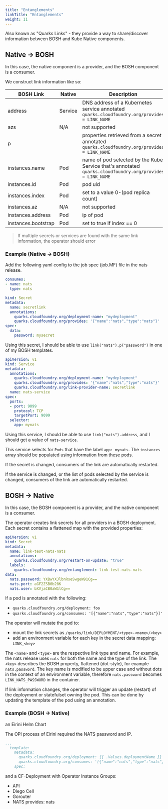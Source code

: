 ```yaml
---
title: "Entanglements"
linkTitle: "Entanglements"
weight: 11
---
```


Also known as "Quarks Links" - they provide a way to share/discover information between BOSH and Kube Native components.

## Native -> BOSH

In this case, the native component is a provider, and the BOSH component is a consumer.

We construct link information like so:

| BOSH Link           | Native  | Description                                                                                              |
| ------------------- | ------- | -------------------------------------------------------------------------------------------------------- |
| address             | Service | DNS address of a Kubernetes service annotated  `quarks.cloudfoundry.org/provides = LINK_NAME`            |
| azs                 | N/A     | not supported                                                                                            |
| p                   |         | properties retrieved from a secret annotated `quarks.cloudfoundry.org/provides = LINK_NAME`              |
| instances.name      | Pod     | name of pod selected by the Kube Service that's annotated `quarks.cloudfoundry.org/provides = LINK_NAME` |
| instances.id        | Pod     | pod uid                                                                                                  |
| instances.index     | Pod     | set to a value 0-(pod replica count)                                                                     |
| instances.az        | N/A     | not supported                                                                                            |
| instances.address   | Pod     | ip of pod                                                                                                |
| instances.bootstrap | Pod     | set to true if index == 0                                                                                |

> If multiple secrets or services are found with the same link information, the operator should error

### Example (Native -> BOSH)

Add the following yaml config to the job spec (job.MF) file in the nats release.

```yaml
consumes:
- name: nats
  type: nats
```

```yaml
kind: Secret
metadata:
  name: secretlink
  annotations:
    quarks.cloudfoundry.org/deployment-name: "mydeployment"
    quarks.cloudfoundry.org/provides: '{"name":"nats","type":"nats"}'
spec:
  data:
    password: mysecret
```

Using this secret, I should be able to use `link("nats").p("password")` in one of my BOSH templates.

```yaml
apiVersion: v1
kind: Service
metadata:
  annotations:
    quarks.cloudfoundry.org/deployment-name: "mydeployment"
    quarks.cloudfoundry.org/provides: '{"name":"nats","type":"nats"}'
    quarks.cloudfoundry.org/link-provider-name: secretlink
  name: nats-service
spec:
  ports:
  - port: 9099
    protocol: TCP
    targetPort: 9099
  selector:
    app: mynats
```

Using this service, I should be able to use `link("nats").address`, and I should get a value of `nats-service`.

This service selects for `Pods` that have the label `app: mynats`. The `instances` array should be populated using information from these pods.

If the secret is changed, consumers of the link are automatically restarted.

If the service is changed, or the list of pods selected by the service is changed, consumers of the link are automatically restarted.

## BOSH -> Native

In this case, the BOSH component is a provider, and the native component is a consumer.

The operator creates link secrets for all providers in a BOSH deployment. Each secret contains a flattened map with the provided properties:

```yaml
apiVersion: v1
kind: Secret
metadata:
  name: link-test-nats-nats
  annotations:
    quarks.cloudfoundry.org/restart-on-update: "true"
  labels:
    quarks.cloudfoundry.org/entanglement: link-test-nats-nats
data:
  nats.password: YXBwYXJlbnRseSwgeW91Cg==
  nats.port: aGF2ZSB0b28K
  nats.user: bXVjaCB0aW1lCg==
```

If a pod is annotated with the following:

- `quarks.cloudfoundry.org/deployment: foo`
- `quarks.cloudfoundry.org/consumes: '[{"name":"nats","type":"nats"}]'`

The operator will mutate the pod to:

- mount the link secrets as `/quarks/link/DEPLOYMENT/<type>-<name>/<key>`
- add an environment variable for each key in the secret data mapping: `LINK_<key>`

The `<name>` and `<type>` are the respective link type and name. For example, the nats release uses `nats` for both the name and the type of the link. The `<key>` describes the BOSH property, flattened (dot-style), for example `nats.password`. The key name is modified to be upper case and without dots in the context of an environment variable, therefore `nats.password` becomes `LINK_NATS_PASSWORD` in the container.

If link information changes, the operator will trigger an update (restart) of the deployment or statefulset owning the pod.
This can be done by updating the template of the pod using an annotation.

### Example (BOSH -> Native)

an Eirini Helm Chart

The OPI process of Eirini required the NATS password and IP.

```yaml
...
  template:
    metadata:
      quarks.cloudfoundry.org/deployment: {{ .Values.deploymentName }}
      quarks.cloudfoundry.org/consumes: '[{"name":"nats","type":"nats"}]'`
    spec:

```

and a CF-Deployment with Operator
Instance Groups:

- API
- Diego Cell
- Gorouter
- NATS
  provides: nats
